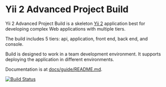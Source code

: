 Yii 2 Advanced Project Build
===============================

Yii 2 Advanced Project Build is a skeleton [Yii 2](http://www.yiiframework.com/) application best for
developing complex Web applications with multiple tiers.

The build includes 5 tiers: api, application, front end, back end, and console.

Build is designed to work in a team development environment. It supports
deploying the application in different environments.

Documentation is at [docs/guide/README.md](docs/guide/README.md).

[![Build Status](https://travis-ci.org/yiisoft/yii2-app-advanced.svg?branch=master)](https://travis-ci.org/yiisoft/yii2-app-advanced)
